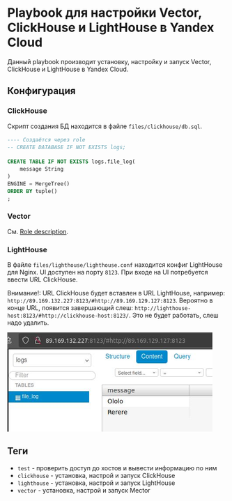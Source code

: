 # Playbook для настройки Vector, ClickHouse и LightHouse в Yandex Cloud


Данный playbook производит установку, настройку и запуск Vector, ClickHouse и LightHouse в Yandex Cloud.


## Конфигурация


### ClickHouse


Скрипт создания БД находится в файле `files/clickhouse/db.sql`.

```sql
---- Создаётся через role
-- CREATE DATABASE IF NOT EXISTS logs;

CREATE TABLE IF NOT EXISTS logs.file_log(
    message String
)
ENGINE = MergeTree()
ORDER BY tuple()
;
```


### Vector


См. [Role description](roles/vector/README.md).


### LightHouse


В файле `files/lighthouse/lighthouse.conf` находится конфиг LightHouse для Nginx.
UI доступен на порту `8123`.
При входе на UI потребуется ввести URL ClickHouse.

Внимание!: URL ClickHouse будет вставлен в URL LightHouse, например: `http://89.169.132.227:8123/#http://89.169.129.127:8123`.
Вероятно в конце URL, появится завершающий слеш: `http://lighthouse-host:8123/#http://clickhouse-host:8123/`.
Это не будет работать, слеш надо удалить.

![LightHouse UI](files/lighthouse-ui.jpg)


## Теги


* `test` - проверить доступ до хостов и вывести информацию по ним
* `clickhouse` - установка, настрой и запуск ClickHouse
* `lighthouse` - установка, настрой и запуск LightHouse
* `vector` - установка, настрой и запуск Мector
